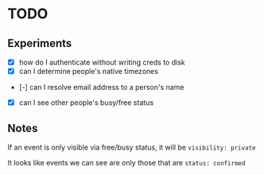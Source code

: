 # TODO

## Experiments

- [x] how do I authenticate without writing creds to disk
- [x] can I determine people's native timezones
- [-] can I resolve email address to a person's name
- [x] can I see other people's busy/free status


## Notes

If an event is only visible via free/busy status, it will be `visibility: private`

It looks like events we can see are only those that are `status: confirmed`

